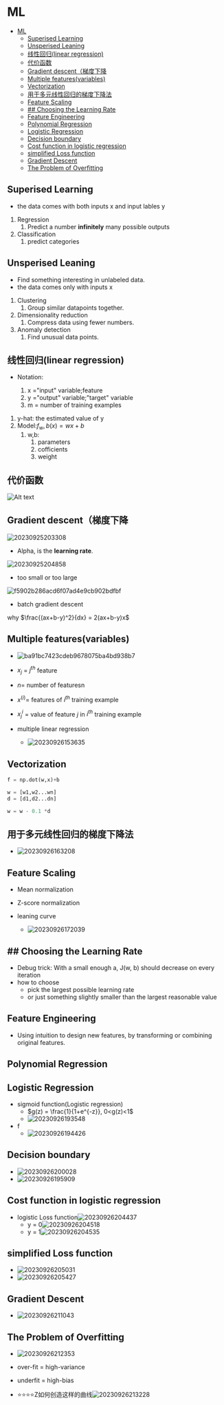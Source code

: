 # ML

- [ML](#ml)
  - [Superised Learning](#superised-learning)
  - [Unsperised Leaning](#unsperised-leaning)
  - [线性回归(linear regression)](#线性回归linear-regression)
  - [代价函数](#代价函数)
  - [Gradient descent（梯度下降](#gradient-descent梯度下降)
  - [Multiple features(variables)](#multiple-featuresvariables)
  - [Vectorization](#vectorization)
  - [用于多元线性回归的梯度下降法](#用于多元线性回归的梯度下降法)
  - [Feature Scaling](#feature-scaling)
  - [## Choosing the Learning Rate](#-choosing-the-learning-rate)
  - [Feature Engineering](#feature-engineering)
  - [Polynomial Regression](#polynomial-regression)
  - [Logistic Regression](#logistic-regression)
  - [Decision boundary](#decision-boundary)
  - [Cost function in logistic regression](#cost-function-in-logistic-regression)
  - [simplified Loss function](#simplified-loss-function)
  - [Gradient Descent](#gradient-descent)
  - [The Problem of Overfitting](#the-problem-of-overfitting)

## Superised Learning

- the data comes with both inputs x and input lables y

1. Regression
   1. Predict a number **infinitely** many possible outputs
2. Classification
   1. predict categories

## Unsperised Leaning

- Find something interesting in unlabeled data.
- the data comes only with inputs x

1. Clustering
   1. Group similar datapoints together.
2. Dimensionality reduction
   1. Compress data using fewer numbers.
3. Anomaly detection
   1. Find unusual data points.

## 线性回归(linear regression)

- Notation:

  1. x ="input" variable;feature
  2. y ="output" variable;"target" variable
  3. m = number of training examples

1. y-hat: the estimated value of y
2. Model:$f_w,b(x)=wx+b$
   1. w,b:
      1. parameters
      2. cofficients
      3. weight

## 代价函数

![Alt text](image-1.png)

## Gradient descent（梯度下降

![20230925203308](https://raw.githubusercontent.com/Logible/Image/main/note_image/20230925203308.png)

- Alpha, is the **learning rate**.

![20230925204858](https://raw.githubusercontent.com/Logible/Image/main/note_image/20230925204858.png)

- too small or too large

![f5902b286acd6f07ad4e9cb902bdfbf](https://raw.githubusercontent.com/Logible/Image/main/note_image/f5902b286acd6f07ad4e9cb902bdfbf.jpg)

- batch gradient descent

why $\frac{(ax+b-y)^2}{dx} = 2(ax+b-y)x$

## Multiple features(variables)

- ![ba91bc7423cdeb9678075ba4bd938b7](https://raw.githubusercontent.com/Logible/Image/main/note_image/ba91bc7423cdeb9678075ba4bd938b7.jpg)

- $x_j$ = $j^{th}$ feature
- $n =$ number of featuresn
- $x^{(i)} =$ features of $i^{th}$ training example
- $x_j^{i}$ = value of feature $j$ in $i^{th}$ training example

- multiple linear regression
  - ![20230926153635](https://raw.githubusercontent.com/Logible/Image/main/note_image/20230926153635.png)

## Vectorization

```python
f = np.dot(w,x)+b

w = [w1,w2...wn]
d = [d1,d2...dn]

w = w - 0.1 *d
```

## 用于多元线性回归的梯度下降法

- ![20230926163208](https://raw.githubusercontent.com/Logible/Image/main/note_image/20230926163208.png)

## Feature Scaling

- Mean normalization
- Z-score normalization

- leaning curve
  - ![20230926172039](https://raw.githubusercontent.com/Logible/Image/main/note_image/20230926172039.png)

## ## Choosing the Learning Rate

- Debug trick: With a small enough a, J(w, b) should decrease on every iteration
- how to choose
  - pick the largest possible learning rate
  - or just something slightly smaller than the largest reasonable value

## Feature Engineering

- Using intuition to design new features, by transforming or combining original features.

## Polynomial Regression

## Logistic Regression

- sigmoid function(Logistic regression)
  - $g(z) = \frac{1}{1+e^{-z}}, 0<g(z)<1$
  - ![20230926193548](https://raw.githubusercontent.com/Logible/Image/main/note_image/20230926193548.png)
- f
  - ![20230926194426](https://raw.githubusercontent.com/Logible/Image/main/note_image/20230926194426.png)

## Decision boundary

- ![20230926200028](https://raw.githubusercontent.com/Logible/Image/main/note_image/20230926200028.png)
- ![20230926195909](https://raw.githubusercontent.com/Logible/Image/main/note_image/20230926195909.png)

## Cost function in logistic regression

- logistic Loss function![20230926204437](https://raw.githubusercontent.com/Logible/Image/main/note_image/20230926204437.png)
  - y = 0![20230926204518](https://raw.githubusercontent.com/Logible/Image/main/note_image/20230926204518.png)
  - y = 1![20230926204535](https://raw.githubusercontent.com/Logible/Image/main/note_image/20230926204535.png)

## simplified Loss function

- ![20230926205031](https://raw.githubusercontent.com/Logible/Image/main/note_image/20230926205031.png)
- ![20230926205427](https://raw.githubusercontent.com/Logible/Image/main/note_image/20230926205427.png)

## Gradient Descent

- ![20230926211043](https://raw.githubusercontent.com/Logible/Image/main/note_image/20230926211043.png)

## The Problem of Overfitting

- ![20230926212353](https://raw.githubusercontent.com/Logible/Image/main/note_image/20230926212353.png)

- over-fit = high-variance
- underfit = high-bias

- ⭐⭐⭐⭐Z如何创造这样的曲线![20230926213228](https://raw.githubusercontent.com/Logible/Image/main/note_image/20230926213228.png)
